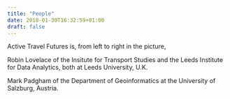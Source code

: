 ```yaml
---
title: "People"
date: 2018-01-30T16:32:59+01:00
draft: false
---
```


Active Travel Futures is, from left to right in the picture,

Robin Lovelace of the Insitute for Transport Studies and the Leeds Institute for
Data Analytics, both at Leeds University, U.K.

Mark Padgham of the Department of Geoinformatics at the University of Salzburg,
Austria.

